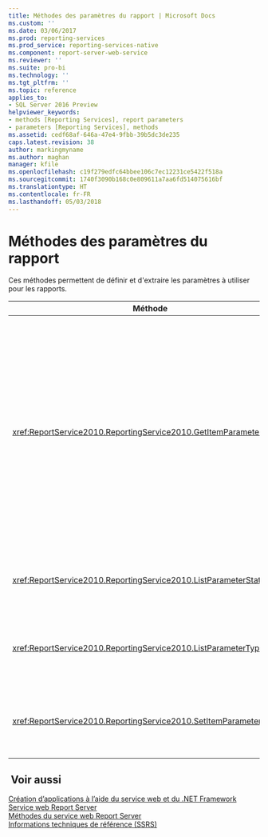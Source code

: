 ```yaml
---
title: Méthodes des paramètres du rapport | Microsoft Docs
ms.custom: ''
ms.date: 03/06/2017
ms.prod: reporting-services
ms.prod_service: reporting-services-native
ms.component: report-server-web-service
ms.reviewer: ''
ms.suite: pro-bi
ms.technology: ''
ms.tgt_pltfrm: ''
ms.topic: reference
applies_to:
- SQL Server 2016 Preview
helpviewer_keywords:
- methods [Reporting Services], report parameters
- parameters [Reporting Services], methods
ms.assetid: cedf68af-646a-47e4-9fbb-39b5dc3de235
caps.latest.revision: 38
author: markingmyname
ms.author: maghan
manager: kfile
ms.openlocfilehash: c19f279edfc64bbee106c7ec12231ce5422f518a
ms.sourcegitcommit: 1740f3090b168c0e809611a7aa6fd514075616bf
ms.translationtype: HT
ms.contentlocale: fr-FR
ms.lasthandoff: 05/03/2018
---
```

# <a name="report-parameters-methods"></a>Méthodes des paramètres du rapport
  Ces méthodes permettent de définir et d'extraire les paramètres à utiliser pour les rapports.  
  
|Méthode|Action|  
|------------|------------|  
|<xref:ReportService2010.ReportingService2010.GetItemParameters%2A>|Retourne des propriétés de paramètre pour un élément spécifié. Cette méthode peut également être utilisée pour valider des valeurs de paramètre d'après les paramètres d'un élément spécifié.|  
|<xref:ReportService2010.ReportingService2010.ListParameterStates%2A>|Retourne une liste d'états de paramètres pris en charge.|  
|<xref:ReportService2010.ReportingService2010.ListParameterTypes%2A>|Retourne une liste de types de paramètres pris en charge.|  
|<xref:ReportService2010.ReportingService2010.SetItemParameters%2A>|Définit des propriétés de paramètre pour un élément spécifié.|  
  
## <a name="see-also"></a> Voir aussi  
 [Création d’applications à l’aide du service web et du .NET Framework](../../../reporting-services/report-server-web-service/net-framework/building-applications-using-the-web-service-and-the-net-framework.md)   
 [Service web Report Server](../../../reporting-services/report-server-web-service/report-server-web-service.md)   
 [Méthodes du service web Report Server](../../../reporting-services/report-server-web-service/methods/report-server-web-service-methods.md)   
 [Informations techniques de référence &#40;SSRS&#41;](../../../reporting-services/technical-reference-ssrs.md)  
  
  
